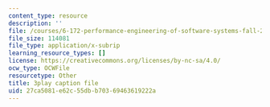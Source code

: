 ```yaml
---
content_type: resource
description: ''
file: /courses/6-172-performance-engineering-of-software-systems-fall-2018/27ca5081e62c55dbb70369463619222a_xwE568oVQ1Y.vtt
file_size: 114081
file_type: application/x-subrip
learning_resource_types: []
license: https://creativecommons.org/licenses/by-nc-sa/4.0/
ocw_type: OCWFile
resourcetype: Other
title: 3play caption file
uid: 27ca5081-e62c-55db-b703-69463619222a
---
```

